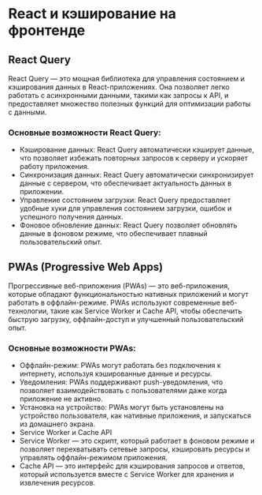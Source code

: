 # React и кэширование на фронтенде

## React Query
React Query — это мощная библиотека для управления состоянием и кэширования данных в React-приложениях. Она позволяет легко работать с асинхронными данными, такими как запросы к API, и предоставляет множество полезных функций для оптимизации работы с данными.

### Основные возможности React Query:

- Кэширование данных: React Query автоматически кэширует данные, что позволяет избежать повторных запросов к серверу и ускоряет работу приложения.
- Синхронизация данных: React Query автоматически синхронизирует данные с сервером, что обеспечивает актуальность данных в приложении.
- Управление состоянием загрузки: React Query предоставляет удобные хуки для управления состоянием загрузки, ошибок и успешного получения данных.
- Фоновое обновление данных: React Query позволяет обновлять данные в фоновом режиме, что обеспечивает плавный пользовательский опыт.


## PWAs (Progressive Web Apps)
Прогрессивные веб-приложения (PWAs) — это веб-приложения, которые обладают функциональностью нативных приложений и могут работать в оффлайн-режиме. PWAs используют современные веб-технологии, такие как Service Worker и Cache API, чтобы обеспечить быструю загрузку, оффлайн-доступ и улучшенный пользовательский опыт.

### Основные возможности PWAs:

- Оффлайн-режим: PWAs могут работать без подключения к интернету, используя кэшированные данные и ресурсы.
- Уведомления: PWAs поддерживают push-уведомления, что позволяет взаимодействовать с пользователями даже когда приложение не активно.
- Установка на устройство: PWAs могут быть установлены на устройство пользователя, как нативные приложения, и запускаться из домашнего экрана.
- Service Worker и Cache API
- Service Worker — это скрипт, который работает в фоновом режиме и позволяет перехватывать сетевые запросы, кэшировать ресурсы и управлять оффлайн-режимом приложения.
- Cache API — это интерфейс для кэширования запросов и ответов, который используется вместе с Service Worker для хранения и извлечения ресурсов.